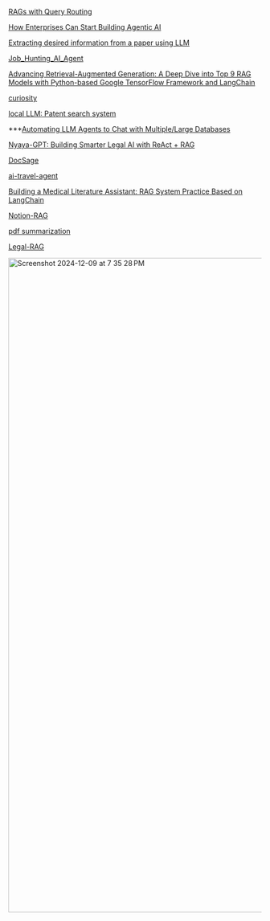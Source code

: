 [RAGs with Query Routing](https://towardsdatascience.com/rags-with-query-routing-5552e4e41c54)

[How Enterprises Can Start Building Agentic AI](https://cohere.com/blog/how-enterprises-can-start-building-agentic-ai)

[Extracting desired information from a paper using LLM](https://qiita.com/dija/items/b67352a17cbf0f333573)

[Job_Hunting_AI_Agent](https://github.com/aklatcyber/Job_Hunting_AI_Agent/tree/staging)

[Advancing Retrieval-Augmented Generation: A Deep Dive into Top 9 RAG Models with Python-based Google TensorFlow Framework and LangChain](https://drraghavendra99.medium.com/advancing-retrieval-augmented-generation-a-deep-dive-into-top-9-rag-models-with-python-based-9b1c4cc7e8f3)

[curiosity](https://github.com/jank/curiosity/tree/main)


[local LLM: Patent search system](https://note.com/witty_arnica9845/n/n5fbf48d33fee)


***[Automating LLM Agents to Chat with Multiple/Large Databases](https://github.com/Farzad-R/Advanced-QA-and-RAG-Series/blob/main/AgentGraph-Intelligent-Q%26A-and-RAG-System/env_example)


[Nyaya-GPT: Building Smarter Legal AI with ReAct + RAG](https://dev.to/debapriyadas/nyaya-gpt-building-smarter-legal-ai-with-react-rag-4l92)

[DocSage](https://dev.to/ngonidzashe/doc-sage-create-a-smart-rag-app-with-langchain-and-streamlit-4lin)

[ai-travel-agent](https://github.com/nirbar1985/ai-travel-agent?tab=readme-ov-file)

[Building a Medical Literature Assistant: RAG System Practice Based on LangChain](https://dev.to/jamesli/building-a-medical-literature-assistant-rag-system-practice-based-on-langchain-570l)

[Notion-RAG](https://qiita.com/r-mizuno/items/1a548eb68a0ae5c21e00)

[pdf summarization](https://www.kaggle.com/code/amunsentom/pdf-summarization-using-langchain-downloading)

[Legal-RAG](https://zenn.dev/chameleon/articles/1edc227d81589c)

<img width="1303" alt="Screenshot 2024-12-09 at 7 35 28 PM" src="https://github.com/user-attachments/assets/9ddfb7ac-5c37-4981-999f-fc25c538e4ef">
